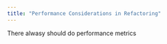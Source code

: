 ```yaml
---
title: "Performance Considerations in Refactoring"
---
```


There alwasy should do performance metrics